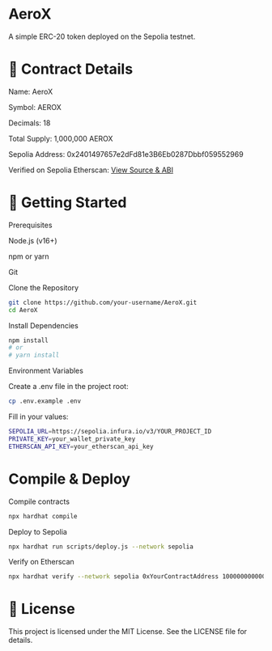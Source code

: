 # AeroX

A simple ERC-20 token deployed on the Sepolia testnet.

# 🔗 Contract Details

Name: AeroX

Symbol: AEROX

Decimals: 18

Total Supply: 1,000,000 AEROX

Sepolia Address: 0x2401497657e2dFd81e3B6Eb0287Dbbf059552969

Verified on Sepolia Etherscan: [View Source & ABI](https://sepolia.etherscan.io/token/0x2401497657e2dFd81e3B6Eb0287Dbbf059552969)

# 🚀 Getting Started

Prerequisites

Node.js (v16+)

npm or yarn

Git

Clone the Repository
```bash
git clone https://github.com/your-username/AeroX.git
cd AeroX
```
Install Dependencies
```bash
npm install
# or
# yarn install
```
Environment Variables

Create a .env file in the project root:
```bash
cp .env.example .env
```
Fill in your values:
```bash
SEPOLIA_URL=https://sepolia.infura.io/v3/YOUR_PROJECT_ID
PRIVATE_KEY=your_wallet_private_key
ETHERSCAN_API_KEY=your_etherscan_api_key
```
# Compile & Deploy

Compile contracts
```bash
npx hardhat compile
```
Deploy to Sepolia
```bash
npx hardhat run scripts/deploy.js --network sepolia
```
Verify on Etherscan
```bash
npx hardhat verify --network sepolia 0xYourContractAddress 1000000000000000000000000
```
# 📄 License

This project is licensed under the MIT License. See the LICENSE file for details.



